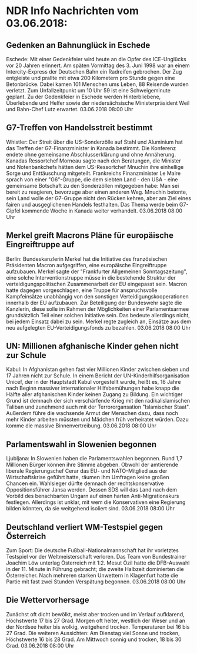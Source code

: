 # NDR Info Nachrichten vom 03.06.2018:


## Gedenken an Bahnunglück in Eschede
Eschede: Mit einer Gedenkfeier wird heute an die Opfer des ICE-Unglücks vor 20 Jahren erinnert. Am späten Vormittag des 3. Juni 1998 war an einem Intercity-Express der Deutschen Bahn ein Radreifen gebrochen. Der Zug entgleiste und prallte mit etwa 200 Kilometern pro Stunde gegen eine Betonbrücke. Dabei kamen 101 Menschen ums Leben, 88 Reisende wurden verletzt. Zum Unfallzeitpunkt um 10 Uhr 59 ist eine Schweigeminute geplant. Zu der Gedenkfeier in Eschede werden Hinterbliebene, Überlebende und Helfer sowie der niedersächsische Ministerpräsident Weil und Bahn-Chef Lutz erwartet. 03.06.2018 08:00 Uhr 

## G7-Treffen von Handelsstreit bestimmt
Whistler: Der Streit über die US-Sonderzölle auf Stahl und Aluminium hat das Treffen der G7-Finanzminister in Kanada bestimmt. Die Konferenz endete ohne gemeinsame Abschlusserklärung und ohne Annäherung. Kanadas Ressortchef Morneau sagte nach den Beratungen, die Minister und Notenbankchefs hätten dem US-Ressortchef Mnuchin ihre einhellige Sorge und Enttäuschung mitgeteilt. Frankreichs Finanzminister Le Maire sprach von einer "G6"-Gruppe, die dem siebten Land - den USA - eine gemeinsame Botschaft zu den Sonderzöllen mitgegeben habe: Man sei bereit zu reagieren, bevorzuge aber einen anderen Weg. Mnuchin betonte, sein Land wolle der G7-Gruppe nicht den Rücken kehren, aber am Ziel eines fairen und ausgeglichenen Handels festhalten. Das Thema werde beim G7-Gipfel kommende Woche in Kanada weiter verhandelt. 03.06.2018 08:00 Uhr 

## Merkel greift Macrons Pläne für europäische Eingreiftruppe auf
Berlin: Bundeskanzlerin Merkel hat die Initiative des französischen Präsidenten Macron aufgegriffen, eine europäische Eingreiftruppe aufzubauen. Merkel sagte der "Frankfurter Allgemeinen Sonntagszeitung", eine solche Interventionstruppe müsse in die bestehende Struktur der verteidigungspolitischen Zusammenarbeit der EU eingepasst sein. Macron hatte dagegen vorgeschlagen, eine Truppe für anspruchsvolle Kampfeinsätze unabhängig von den sonstigen Verteidigungskooperationen innerhalb der EU aufzubauen. Zur Beteiligung der Bundeswehr sagte die Kanzlerin, diese solle im Rahmen der Möglichkeiten einer Parlamentsarmee grundsätzlich Teil einer solchen Initiative sein. Das bedeute allerdings nicht, bei jedem Einsatz dabei zu sein. Merkel regte zugleich an, Einsätze aus dem neu aufgelegten EU-Verteidigungsfonds zu bezahlen. 03.06.2018 08:00 Uhr 

## UN: Millionen afghanische Kinder gehen nicht zur Schule
Kabul: In Afghanistan gehen fast vier Millionen Kinder zwischen sieben und 17 Jahren nicht zur Schule. In einem Bericht der UN-Kinderhilfsorganisation Unicef, der in der Hauptstadt Kabul vorgestellt wurde, heißt es, 16 Jahre nach Beginn massiver internationaler Hilfsbemühungen habe knapp die Hälfte aller afghanischen Kinder keinen Zugang zu Bildung. Ein wichtiger Grund ist demnach der sich verschärfende Krieg mit den radikalislamischen Taliban und zunehmend auch mit der Terrororgansation "Islamischer Staat". Außerdem führe die wachsende Armut der Menschen dazu, dass noch mehr Kinder arbeiten müssten und Mädchen früh verheiratet würden. Dazu komme die massive Binnenvertreibung. 03.06.2018 08:00 Uhr 

## Parlamentswahl in Slowenien begonnen
Ljubljana: In Slowenien haben die Parlamentswahlen begonnen. Rund 1,7 Millionen Bürger können ihre Stimme abgeben. Obwohl der amtierende liberale Regierungschef Cerar das EU- und NATO-Mitglied aus der Wirtschaftskrise geführt hatte, räumen ihm Umfragen keine großen Chancen ein. Wahlsieger dürfte demnach der rechtskonservative Oppositionsführer Jansa werden. Dessen SDS will das Land nach dem Vorbild des benachbarten Ungarn auf einen harten Anti-Migrationskurs festlegen. Allerdings ist unklar, mit wem die Konservativen eine Regierung bilden könnten, da sie weitgehend isoliert sind. 03.06.2018 08:00 Uhr 

## Deutschland verliert WM-Testspiel gegen Österreich
Zum Sport: Die deutsche Fußball-Nationalmannschaft hat ihr vorletztes Testspiel vor der Weltmeisterschaft verloren. Das Team von Bundestrainer Joachim Löw unterlag Österreich mit 1:2. Mesut Özil hatte die DFB-Auswahl in der 11. Minute in Führung gebracht; die zweite Halbzeit dominierten die Österreicher. Nach mehreren starken Unwettern in Klagenfurt hatte die Partie mit fast zwei Stunden Verspätung begonnen. 03.06.2018 08:00 Uhr 

## Die Wettervorhersage
Zunächst oft dicht bewölkt, meist aber trocken und im Verlauf aufklarend, Höchstwerte 17 bis 27 Grad. Morgen oft heiter, westlich der Weser und an der Nordsee heiter bis wolkig, weitgehend trocken. Temperaturen bei 16 bis 27 Grad. Die weiteren Aussichten: Am Dienstag viel Sonne und trocken, Höchstwerte 16 bis 28 Grad. Am Mittwoch sonnig und trocken, 18 bis 30 Grad. 03.06.2018 08:00 Uhr 
